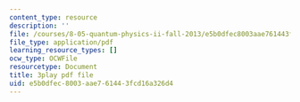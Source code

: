 ```yaml
---
content_type: resource
description: ''
file: /courses/8-05-quantum-physics-ii-fall-2013/e5b0dfec8003aae761443fcd16a326d4_LYXIUtVzPAM.pdf
file_type: application/pdf
learning_resource_types: []
ocw_type: OCWFile
resourcetype: Document
title: 3play pdf file
uid: e5b0dfec-8003-aae7-6144-3fcd16a326d4
---
```

